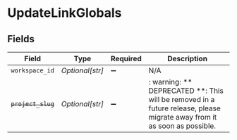 # UpdateLinkGlobals


## Fields

| Field                                                                                                                   | Type                                                                                                                    | Required                                                                                                                | Description                                                                                                             |
| ----------------------------------------------------------------------------------------------------------------------- | ----------------------------------------------------------------------------------------------------------------------- | ----------------------------------------------------------------------------------------------------------------------- | ----------------------------------------------------------------------------------------------------------------------- |
| `workspace_id`                                                                                                          | *Optional[str]*                                                                                                         | :heavy_minus_sign:                                                                                                      | N/A                                                                                                                     |
| ~~`project_slug`~~                                                                                                      | *Optional[str]*                                                                                                         | :heavy_minus_sign:                                                                                                      | : warning: ** DEPRECATED **: This will be removed in a future release, please migrate away from it as soon as possible. |
